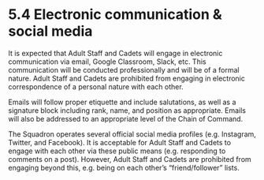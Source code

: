 # 5.4 Electronic communication & social media

It is expected that Adult Staff and Cadets will engage in electronic communication via email, Google Classroom, Slack, etc. This communication will be conducted professionally and will be of a formal nature. Adult Staff and Cadets are prohibited from engaging in electronic correspondence of a personal nature with each other.

Emails will follow proper etiquette and include salutations, as well as a signature block including rank, name, and position as appropriate. Emails will also be addressed to an appropriate level of the Chain of Command.

The Squadron operates several official social media profiles \(e.g. Instagram, Twitter, and Facebook\). It is acceptable for Adult Staff and Cadets to engage with each other via these public means \(e.g. responding to comments on a post\). However, Adult Staff and Cadets are prohibited from engaging beyond this, e.g. being on each other’s “friend/follower” lists.   


